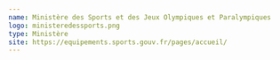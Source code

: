 ```yaml
---
name: Ministère des Sports et des Jeux Olympiques et Paralympiques
logo: ministeredessports.png
type: Ministère
site: https://equipements.sports.gouv.fr/pages/accueil/
---
```

